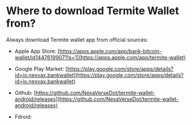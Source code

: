 # Where to download Termite Wallet from?

Always download Termite wallet app from official sources:

- Apple App Store: [https://apps.apple.com/app/bank-bitcoin-wallet/id1447619907?ls=1](https://apps.apple.com/app/termite-wallet)

- Google Play Market: [https://play.google.com/store/apps/details?id=io.nexvax.bankwallet](https://play.google.com/store/apps/details?id=io.nexvax.bankwallet)

- Github: [https://github.com/NexaVerseDot/termite-wallet-android/releases](https://github.com/NexaVerseDot/termite-wallet-android/releases)

- Fdroid:

